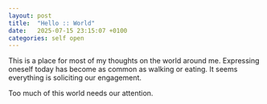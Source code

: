 ```yaml
---
layout: post
title:  "Hello :: World"
date:   2025-07-15 23:15:07 +0100
categories: self open
---
```


This is a place for most of my thoughts on the world around me. Expressing oneself today has become as common as walking or eating. It seems everything is soliciting our engagement.

Too much of this world needs our attention. 